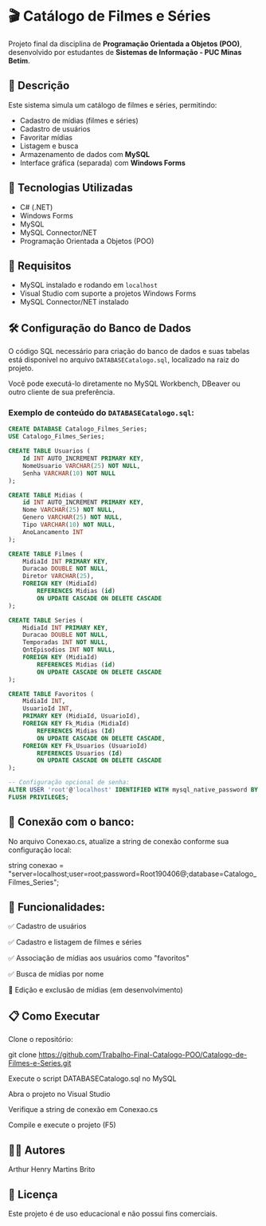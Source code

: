 # 🎬 Catálogo de Filmes e Séries

Projeto final da disciplina de **Programação Orientada a Objetos (POO)**, desenvolvido por estudantes de **Sistemas de Informação - PUC Minas Betim**.

## 📌 Descrição

Este sistema simula um catálogo de filmes e séries, permitindo:

- Cadastro de mídias (filmes e séries)
- Cadastro de usuários
- Favoritar mídias
- Listagem e busca
- Armazenamento de dados com **MySQL**
- Interface gráfica (separada)  com **Windows Forms**

## 🚀 Tecnologias Utilizadas

- C# (.NET)
- Windows Forms
- MySQL
- MySQL Connector/NET
- Programação Orientada a Objetos (POO)


## 🧩 Requisitos

- MySQL instalado e rodando em `localhost`
- Visual Studio com suporte a projetos Windows Forms
- MySQL Connector/NET instalado

## 🛠️ Configuração do Banco de Dados

O código SQL necessário para criação do banco de dados e suas tabelas está disponível no arquivo `DATABASECatalogo.sql`, localizado na raiz do projeto.

Você pode executá-lo diretamente no MySQL Workbench, DBeaver ou outro cliente de sua preferência.

### Exemplo de conteúdo do `DATABASECatalogo.sql`:

```sql
CREATE DATABASE Catalogo_Filmes_Series;
USE Catalogo_Filmes_Series;

CREATE TABLE Usuarios (
    Id INT AUTO_INCREMENT PRIMARY KEY,
    NomeUsuario VARCHAR(25) NOT NULL,
    Senha VARCHAR(10) NOT NULL
);

CREATE TABLE Midias (
    id INT AUTO_INCREMENT PRIMARY KEY,
    Nome VARCHAR(25) NOT NULL,
    Genero VARCHAR(25) NOT NULL, 
    Tipo VARCHAR(10) NOT NULL,
    AnoLancamento INT
);

CREATE TABLE Filmes (
    MidiaId INT PRIMARY KEY,
    Duracao DOUBLE NOT NULL,
    Diretor VARCHAR(25),
    FOREIGN KEY (MidiaId)
        REFERENCES Midias (id)
        ON UPDATE CASCADE ON DELETE CASCADE
);

CREATE TABLE Series (
    MidiaId INT PRIMARY KEY,
    Duracao DOUBLE NOT NULL,
    Temporadas INT NOT NULL,
    QntEpisodios INT NOT NULL,
    FOREIGN KEY (MidiaId)
        REFERENCES Midias (id)
        ON UPDATE CASCADE ON DELETE CASCADE
);

CREATE TABLE Favoritos (
    MidiaId INT,
    UsuarioId INT,
    PRIMARY KEY (MidiaId, UsuarioId),
    FOREIGN KEY Fk_Midia (MidiaId)
        REFERENCES Midias (Id)
        ON UPDATE CASCADE ON DELETE CASCADE,
    FOREIGN KEY Fk_Usuarios (UsuarioId)
        REFERENCES Usuarios (Id)
        ON UPDATE CASCADE ON DELETE CASCADE
);

-- Configuração opcional de senha:
ALTER USER 'root'@'localhost' IDENTIFIED WITH mysql_native_password BY 'Root190406@';
FLUSH PRIVILEGES;
```
## 🔐 Conexão com o banco:
No arquivo Conexao.cs, atualize a string de conexão conforme sua configuração local:

string conexao = "server=localhost;user=root;password=Root190406@;database=Catalogo_Filmes_Series";

## 📸 Funcionalidades:

✅ Cadastro de usuários

✅ Cadastro e listagem de filmes e séries

✅ Associação de mídias aos usuários como "favoritos"

✅ Busca de mídias por nome

🚧 Edição e exclusão de mídias (em desenvolvimento)

## 📋 Como Executar
Clone o repositório:

git clone https://github.com/Trabalho-Final-Catalogo-POO/Catalogo-de-Filmes-e-Series.git

Execute o script DATABASECatalogo.sql no MySQL

Abra o projeto no Visual Studio

Verifique a string de conexão em Conexao.cs

Compile e execute o projeto (F5)

## 👨‍💻 Autores
Arthur Henry Martins Brito


## 📄 Licença
Este projeto é de uso educacional e não possui fins comerciais.




